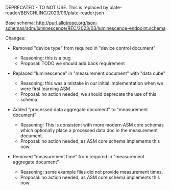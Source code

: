 DEPRECATED - TO NOT USE. This is replaced by plate-reader/BENCHLING/2023/09/plate-reader.json

Base schema: http://purl.allotrope.org/json-schemas/adm/luminescence/REC/2023/03/luminescence-endpoint.schema

Changes:

* Removed "device type" from required in "device control document"
  * Reasoning: this is a bug
  * Proposal: TODO we should add back requirement

* Replaced "luminescence" in "measurement document" with "data cube"
  * Reasoning: this was a mistake in our initial implementation when we were first learning ASM
  * Proposal: no action needed, we should deprecate the use of this schema

* Added "processed data aggregate document" to "measurement document"
  * Reasoning: This is consistent with more modern ASM core schemas which optionally place a processed data doc in the measurement document.
  * Proposal: no action needed, as ASM core schema implements this now

* Removed "measurement time" from required in "measurement aggregate document"
  * Reasoning: some example files did not provide measurement times.
  * Proposal: no action needed, as ASM core schema implements this now
